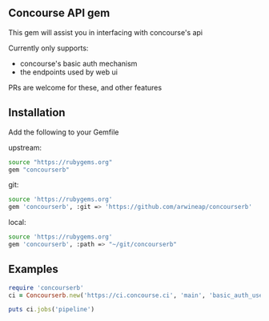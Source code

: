 ## Concourse API gem
This gem will assist you in interfacing with concourse's api

Currently only supports:
  * concourse's basic auth mechanism
  * the endpoints used by web ui

PRs are welcome for these, and other features


## Installation
Add the following to your Gemfile

upstream:
```bash
source "https://rubygems.org"
gem "concourserb"
```

git:
```bash
source 'https://rubygems.org'
gem 'concourserb', :git => 'https://github.com/arwineap/concourserb'
```

local:
```bash
source 'https://rubygems.org'
gem 'concourserb', :path => "~/git/concourserb"
```


## Examples
```ruby
require 'concourserb'
ci = Concourserb.new('https://ci.concourse.ci', 'main', 'basic_auth_user', 'basic_auth_pass')

puts ci.jobs('pipeline')
```

